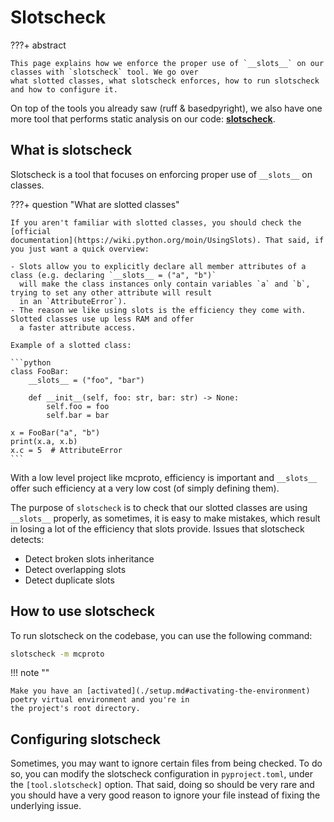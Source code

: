 # Slotscheck

???+ abstract

    This page explains how we enforce the proper use of `__slots__` on our classes with `slotscheck` tool. We go over
    what slotted classes, what slotscheck enforces, how to run slotscheck and how to configure it.

On top of the tools you already saw (ruff & basedpyright), we also have one more tool that performs static analysis on
our code: [**slotscheck**](https://slotscheck.readthedocs.io/en/latest/).

## What is slotscheck

Slotscheck is a tool that focuses on enforcing proper use of `__slots__` on classes.

???+ question "What are slotted classes"

    If you aren't familiar with slotted classes, you should check the [official
    documentation](https://wiki.python.org/moin/UsingSlots). That said, if you just want a quick overview:

    - Slots allow you to explicitly declare all member attributes of a class (e.g. declaring `__slots__ = ("a", "b")`
      will make the class instances only contain variables `a` and `b`, trying to set any other attribute will result
      in an `AttributeError`).
    - The reason we like using slots is the efficiency they come with. Slotted classes use up less RAM and offer
      a faster attribute access.

    Example of a slotted class:

    ```python
    class FooBar:
        __slots__ = ("foo", "bar")

        def __init__(self, foo: str, bar: str) -> None:
            self.foo = foo
            self.bar = bar

    x = FooBar("a", "b")
    print(x.a, x.b)
    x.c = 5  # AttributeError
    ```

With a low level project like mcproto, efficiency is important and `__slots__` offer such efficiency at a very low cost
(of simply defining them).

The purpose of `slotscheck` is to check that our slotted classes are using `__slots__` properly, as sometimes, it is
easy to make mistakes, which result in losing a lot of the efficiency that slots provide. Issues that slotscheck
detects:

- Detect broken slots inheritance
- Detect overlapping slots
- Detect duplicate slots

## How to use slotscheck

To run slotscheck on the codebase, you can use the following command:

```bash
slotscheck -m mcproto
```

!!! note ""

    Make you have an [activated](./setup.md#activating-the-environment) poetry virtual environment and you're in
    the project's root directory.

## Configuring slotscheck

Sometimes, you may want to ignore certain files from being checked. To do so, you can modify the slotscheck
configuration in `pyproject.toml`, under the `[tool.slotscheck]` option. That said, doing so should be very rare and
you should have a very good reason to ignore your file instead of fixing the underlying issue.

